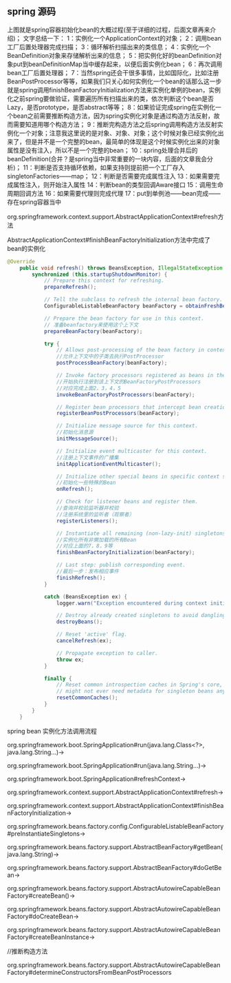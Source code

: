 ## spring 源码





上图就是spring容器初始化bean的大概过程(至于详细的过程，后面文章再来介绍)；
文字总结一下：
1：实例化一个ApplicationContext的对象；
2：调用bean工厂后置处理器完成扫描；
3：循环解析扫描出来的类信息；
4：实例化一个BeanDefinition对象来存储解析出来的信息；
5：把实例化好的beanDefinition对象put到beanDefinitionMap当中缓存起来，以便后面实例化bean；
6：再次调用bean工厂后置处理器；
7：当然spring还会干很多事情，比如国际化，比如注册BeanPostProcessor等等，如果我们只关心如何实例化一个bean的话那么这一步就是spring调用finishBeanFactoryInitialization方法来实例化单例的bean，实例化之前spring要做验证，需要遍历所有扫描出来的类，依次判断这个bean是否Lazy，是否prototype，是否abstract等等；
8：如果验证完成spring在实例化一个bean之前需要推断构造方法，因为spring实例化对象是通过构造方法反射，故而需要知道用哪个构造方法；
9：推断完构造方法之后spring调用构造方法反射实例化一个对象；注意我这里说的是对象、对象、对象；这个时候对象已经实例化出来了，但是并不是一个完整的bean，最简单的体现是这个时候实例化出来的对象属性是没有注入，所以不是一个完整的bean；
10：spring处理合并后的beanDefinition(合并？是spring当中非常重要的一块内容，后面的文章我会分析)；
11：判断是否支持循环依赖，如果支持则提前把一个工厂存入singletonFactories——map；
12：判断是否需要完成属性注入
13：如果需要完成属性注入，则开始注入属性
14：判断bean的类型回调Aware接口
15：调用生命周期回调方法
16：如果需要代理则完成代理
17：put到单例池——bean完成——存在spring容器当中



org.springframework.context.support.AbstractApplicationContext#refresh方法

AbstractApplicationContext#finishBeanFactoryInitialization方法中完成了bean的实例化

```java
@Override
	public void refresh() throws BeansException, IllegalStateException {
		synchronized (this.startupShutdownMonitor) {
			// Prepare this context for refreshing.
			prepareRefresh();

			// Tell the subclass to refresh the internal bean factory.
			ConfigurableListableBeanFactory beanFactory = obtainFreshBeanFactory();

			// Prepare the bean factory for use in this context.
			// 准备beanfactory来使用这个上下文
			prepareBeanFactory(beanFactory);

			try {
				// Allows post-processing of the bean factory in context subclasses.
				//允许上下文中的子类去执行PostProcessor
				postProcessBeanFactory(beanFactory);

				// Invoke factory processors registered as beans in the context.
				//开始执行注册到该上下文的BeanFactoryPostProcessors
                //对应完成上面2，3，4，5
				invokeBeanFactoryPostProcessors(beanFactory);

				// Register bean processors that intercept bean creation.
				registerBeanPostProcessors(beanFactory);

				// Initialize message source for this context.
				//初始化消息源
				initMessageSource();

				// Initialize event multicaster for this context.
				//注册上下文事件的广播集
				initApplicationEventMulticaster();

				// Initialize other special beans in specific context subclasses.
				//初始化一些特殊的Bean
				onRefresh();

				// Check for listener beans and register them.
				//查询并校验监听器并校验
				//注册系统里的监听者（观察者）
				registerListeners();

				// Instantiate all remaining (non-lazy-init) singletons.
				//实例化所有非懒加载的所有Bean
                //对应上面的7，8，9等
				finishBeanFactoryInitialization(beanFactory);

				// Last step: publish corresponding event.
				//最后一步：发布相应事件
				finishRefresh();
			}

			catch (BeansException ex) {
				logger.warn("Exception encountered during context initialization - cancelling refresh attempt", ex);

				// Destroy already created singletons to avoid dangling resources.
				destroyBeans();

				// Reset 'active' flag.
				cancelRefresh(ex);

				// Propagate exception to caller.
				throw ex;
			}

			finally {
				// Reset common introspection caches in Spring's core, since we
				// might not ever need metadata for singleton beans anymore...
				resetCommonCaches();
			}
		}
	}
```





spring bean 实例化方法调用流程

org.springframework.boot.SpringApplication#run(java.lang.Class<?>, java.lang.String...)->

org.springframework.boot.SpringApplication#run(java.lang.String...)->

org.springframework.boot.SpringApplication#refreshContext->

org.springframework.context.support.AbstractApplicationContext#refresh->

org.springframework.context.support.AbstractApplicationContext#finishBeanFactoryInitialization->

org.springframework.beans.factory.config.ConfigurableListableBeanFactory#preInstantiateSingletons->

org.springframework.beans.factory.support.AbstractBeanFactory#getBean(java.lang.String)->

org.springframework.beans.factory.support.AbstractBeanFactory#doGetBean->

org.springframework.beans.factory.support.AbstractAutowireCapableBeanFactory#createBean()->

org.springframework.beans.factory.support.AbstractAutowireCapableBeanFactory#doCreateBean->

org.springframework.beans.factory.support.AbstractAutowireCapableBeanFactory#createBeanInstance->

//推断构造方法

org.springframework.beans.factory.support.AbstractAutowireCapableBeanFactory#determineConstructorsFromBeanPostProcessors

